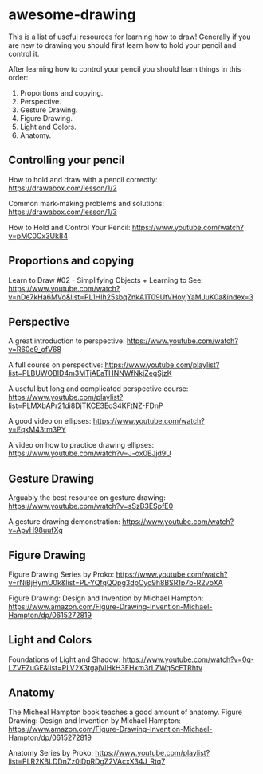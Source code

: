 # awesome-drawing
This is a list of useful resources for learning how to draw! Generally if you are new to drawing you should first learn how to hold your pencil and control it. 

After learning how to control your pencil you should learn things in this order:
 1. Proportions and copying.
 2. Perspective.
 3. Gesture Drawing.
 4. Figure Drawing.
 5. Light and Colors.
 6. Anatomy.

## Controlling your pencil

How to hold and draw with a pencil correctly: https://drawabox.com/lesson/1/2

Common mark-making problems and solutions: https://drawabox.com/lesson/1/3

How to Hold and Control Your Pencil: https://www.youtube.com/watch?v=pMC0Cx3Uk84

##  Proportions and copying
Learn to Draw #02 - Simplifying Objects + Learning to See: https://www.youtube.com/watch?v=nDe7kHa6MVo&list=PL1HIh25sbqZnkA1T09UtVHoyjYaMJuK0a&index=3

## Perspective
A great introduction to perspective: https://www.youtube.com/watch?v=R60e9_ofV68 

A full course on perspective: https://www.youtube.com/playlist?list=PLBUWOBID4m3MTjAEaTHNNWfNkjZegSjzK

A useful but long and complicated perspective course: https://www.youtube.com/playlist?list=PLMXbAPr21di8DjTKCE3EoS4KFtNZ-FDnP

A good video on ellipses: https://www.youtube.com/watch?v=EqkM43tm3PY

A video on how to practice drawing ellipses: https://www.youtube.com/watch?v=J-ox0EJjd9U

## Gesture Drawing

Arguably the best resource on gesture drawing: https://www.youtube.com/watch?v=sSzB3ESpfE0

A gesture drawing demonstration: https://www.youtube.com/watch?v=ApyH98uufXg

## Figure Drawing

Figure Drawing Series by Proko: https://www.youtube.com/watch?v=rNiBjHymU0k&list=PL-YQfqQQpg3dpCyo9h8BSR1p7b-R2vbXA

Figure Drawing: Design and Invention by Michael Hampton: https://www.amazon.com/Figure-Drawing-Invention-Michael-Hampton/dp/0615272819


## Light and Colors
Foundations of Light and Shadow: https://www.youtube.com/watch?v=0q-LZVFZuGE&list=PLV2X3tgajVlHkH3FHxm3rLZWqScFTRhtv


## Anatomy

The Micheal Hampton book teaches a good amount of anatomy. Figure Drawing: Design and Invention by Michael Hampton: https://www.amazon.com/Figure-Drawing-Invention-Michael-Hampton/dp/0615272819

Anatomy Series by Proko: https://www.youtube.com/playlist?list=PLR2KBLDDnZz0lDpRDgZ2VAcxX34J_Rtq7





